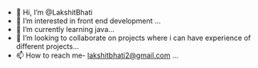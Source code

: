 - 👋 Hi, I’m @LakshitBhati
- 👀 I’m interested in front end development ...
- 🌱 I’m currently learning java...
- 💞️ I’m looking to collaborate on projects where i can have experience of different projects...
- 📫 How to reach me- lakshitbhati2@gmail.com ...

<!---
LakshitBhati/LakshitBhati is a ✨ special ✨ repository because its `README.md` (this file) appears on your GitHub profile.
You can click the Preview link to take a look at your changes.
--->
